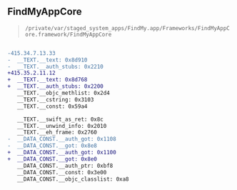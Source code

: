 ## FindMyAppCore

> `/private/var/staged_system_apps/FindMy.app/Frameworks/FindMyAppCore.framework/FindMyAppCore`

```diff

-415.34.7.13.33
-  __TEXT.__text: 0x8d910
-  __TEXT.__auth_stubs: 0x2210
+415.35.2.11.12
+  __TEXT.__text: 0x8d768
+  __TEXT.__auth_stubs: 0x2200
   __TEXT.__objc_methlist: 0x2d4
   __TEXT.__cstring: 0x3103
   __TEXT.__const: 0x59a4

   __TEXT.__swift_as_ret: 0x8c
   __TEXT.__unwind_info: 0x2010
   __TEXT.__eh_frame: 0x2760
-  __DATA_CONST.__auth_got: 0x1108
-  __DATA_CONST.__got: 0x8e8
+  __DATA_CONST.__auth_got: 0x1100
+  __DATA_CONST.__got: 0x8e0
   __DATA_CONST.__auth_ptr: 0xbf8
   __DATA_CONST.__const: 0x3e00
   __DATA_CONST.__objc_classlist: 0xa8

```
